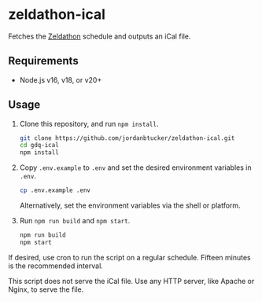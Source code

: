 # zeldathon-ical

Fetches the [Zeldathon](https://zeldathon.com/) schedule and outputs an iCal
file.

## Requirements

- Node.js v16, v18, or v20+

## Usage

1.  Clone this repository, and run `npm install`.

    ```bash
    git clone https://github.com/jordanbtucker/zeldathon-ical.git
    cd gdq-ical
    npm install
    ```

2.  Copy `.env.example` to `.env` and set the desired environment variables in
    `.env`.

    ```bash
    cp .env.example .env
    ```

    Alternatively, set the environment variables via the shell or platform.

3.  Run `npm run build` and `npm start`.

    ```bash
    npm run build
    npm start
    ```

If desired, use cron to run the script on a regular schedule. Fifteen minutes is
the recommended interval.

This script does not serve the iCal file. Use any HTTP server, like Apache or
Nginx, to serve the file.
